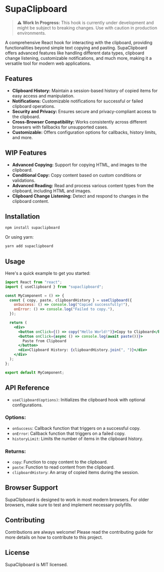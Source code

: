 # SupaClipboard

> :warning: **Work In Progress:** This hook is currently under development and might be subject to breaking changes. Use with caution in production environments.

A comprehensive React hook for interacting with the clipboard, providing functionalities beyond simple text copying and pasting. SupaClipboard offers advanced features like handling different data types, clipboard change listening, customizable notifications, and much more, making it a versatile tool for modern web applications.

## Features

- **Clipboard History:** Maintain a session-based history of copied items for easy access and manipulation.
- **Notifications:** Customizable notifications for successful or failed clipboard operations.
- **Security and Privacy:** Ensures secure and privacy-compliant access to the clipboard.
- **Cross-Browser Compatibility:** Works consistently across different browsers with fallbacks for unsupported cases.
- **Customizable:** Offers configuration options for callbacks, history limits, and more.

## WIP Features

- **Advanced Copying:** Support for copying HTML, and images to the clipboard.
- **Conditional Copy:** Copy content based on custom conditions or validations.
- **Advanced Reading:** Read and process various content types from the clipboard, including HTML and images.
- **Clipboard Change Listening:** Detect and respond to changes in the clipboard content.

## Installation

```bash
npm install supaclipboard
```

Or using yarn:

```bash
yarn add supaclipboard
```

## Usage

Here's a quick example to get you started:

```jsx
import React from "react";
import { useClipboard } from "supaclipboard";

const MyComponent = () => {
  const { copy, paste, clipboardHistory } = useClipboard({
    onSuccess: () => console.log("Copied successfully!"),
    onError: () => console.log("Failed to copy."),
  });

  return (
    <div>
      <button onClick={() => copy("Hello World!")}>Copy to Clipboard</button>
      <button onClick={async () => console.log(await paste())}>
        Paste from Clipboard
      </button>
      <div>Clipboard History: {clipboardHistory.join(", ")}</div>
    </div>
  );
};

export default MyComponent;
```

## API Reference

- `useClipboard(options)`: Initializes the clipboard hook with optional configurations.

### Options:

- `onSuccess`: Callback function that triggers on a successful copy.
- `onError`: Callback function that triggers on a failed copy.
- `historyLimit`: Limits the number of items in the clipboard history.

### Returns:

- `copy`: Function to copy content to the clipboard.
- `paste`: Function to read content from the clipboard.
- `clipboardHistory`: An array of copied items during the session.

## Browser Support

SupaClipboard is designed to work in most modern browsers. For older browsers, make sure to test and implement necessary polyfills.

## Contributing

Contributions are always welcome! Please read the contributing guide for more details on how to contribute to this project.

## License

SupaClipboard is MIT licensed.
